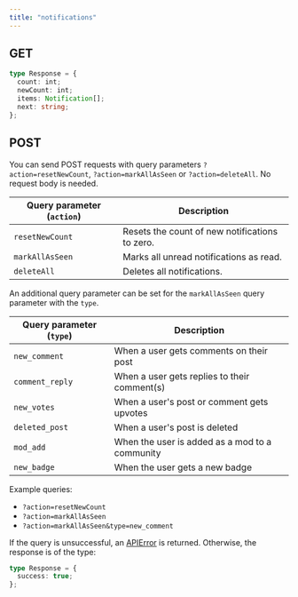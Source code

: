 ```yaml
---
title: "notifications"
---
```


## GET

```ts
type Response = {
  count: int;
  newCount: int;
  items: Notification[];
  next: string;
};
```

## POST

You can send POST requests with query parameters `?action=resetNewCount`, `?action=markAllAsSeen` or `?action=deleteAll`. No request body is needed.

| Query parameter (`action`) | Description                                    |
| -------------------------- | ---------------------------------------------- |
| `resetNewCount`            | Resets the count of new notifications to zero. |
| `markAllAsSeen`            | Marks all unread notifications as read.        |
| `deleteAll`                | Deletes all notifications.                     |

An additional query parameter can be set for the `markAllAsSeen` query parameter with the `type`.

| Query parameter (`type`) | Description                                    |
| ------------------------ | ---------------------------------------------- |
| `new_comment`            | When a user gets comments on their post        |
| `comment_reply`          | When a user gets replies to their comment(s)   |
| `new_votes`              | When a user's post or comment gets upvotes     |
| `deleted_post`           | When a user's post is deleted                  |
| `mod_add`                | When the user is added as a mod to a community |
| `new_badge`              | When the user gets a new badge                 |

Example queries:

- `?action=resetNewCount`
- `?action=markAllAsSeen`
- `?action=markAllAsSeen&type=new_comment`

If the query is unsuccessful, an [APIError](/errors) is returned. Otherwise, the response is of the type:

```ts
type Response = {
  success: true;
};
```
